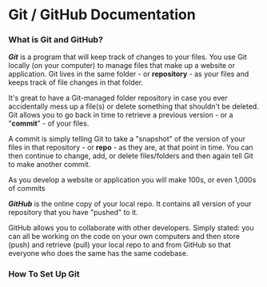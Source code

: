 # Git / GitHub Documentation #

### What is Git and GitHub? ###

***Git*** is a program that will keep track of changes to your files. You use Git locally (on your computer) to manage files that make up a website or application. Git lives in the same folder - or **repository** - as your files and keeps track of file changes in that folder. 

It's great to have a Git-managed folder repository in case you ever accidentally mess up a file(s) or delete something that shouldn't be deleted. Git allows you to go back in time to retrieve a previous version - or a "**commit**" - of your files. 

A commit is simply telling Git to take a "snapshot" of the version of your files in that repository - or **repo** - as they are, at that point in time. You can then continue to change, add, or delete files/folders and then again tell Git to make another commit. 

As you develop a website or application you will make 100s, or even 1,000s of commits

***GitHub*** is the online copy of your local repo. It contains all version of your repository that you have "pushed" to it. 

GitHub allows you to collaborate with other developers. Simply stated: you can all be working on the code on your own computers and then store (push) and retrieve (pull) your local repo to and from GitHub so that everyone who does the same has the same codebase.

### How To Set Up Git ###
